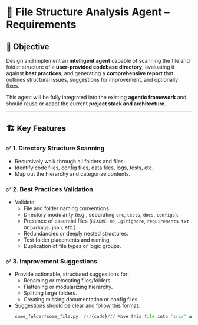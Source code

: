 # 📁 File Structure Analysis Agent – Requirements

## 🧠 Objective

Design and implement an **intelligent agent** capable of scanning the file and folder structure of a **user-provided codebase directory**, evaluating it against **best practices**, and generating a **comprehensive report** that outlines structural issues, suggestions for improvement, and optionally fixes.

This agent will be fully integrated into the existing **agentic framework** and should reuse or adapt the current **project stack and architecture**.

---

## 🏗️ Key Features

### ✅ 1. **Directory Structure Scanning**
- Recursively walk through all folders and files.
- Identify code files, config files, data files, logs, tests, etc.
- Map out the hierarchy and categorize contents.

### ✅ 2. **Best Practices Validation**
- Validate:
  - File and folder naming conventions.
  - Directory modularity (e.g., separating `src`, `tests`, `docs`, `configs`).
  - Presence of essential files (`README.md`, `.gitignore`, `requirements.txt` or `package.json`, etc.)
  - Redundancies or deeply nested structures.
  - Test folder placements and naming.
  - Duplication of file types or logic groups.

### ✅ 3. **Improvement Suggestions**
- Provide actionable, structured suggestions for:
  - Renaming or relocating files/folders.
  - Flattening or modularizing hierarchy.
  - Splitting large folders.
  - Creating missing documentation or config files.
- Suggestions should be clear and follow this format:  
  ```python
  some_folder/some_file.py  ///{code}/// Move this file into 'src/' and follow snake_case naming convention ///
